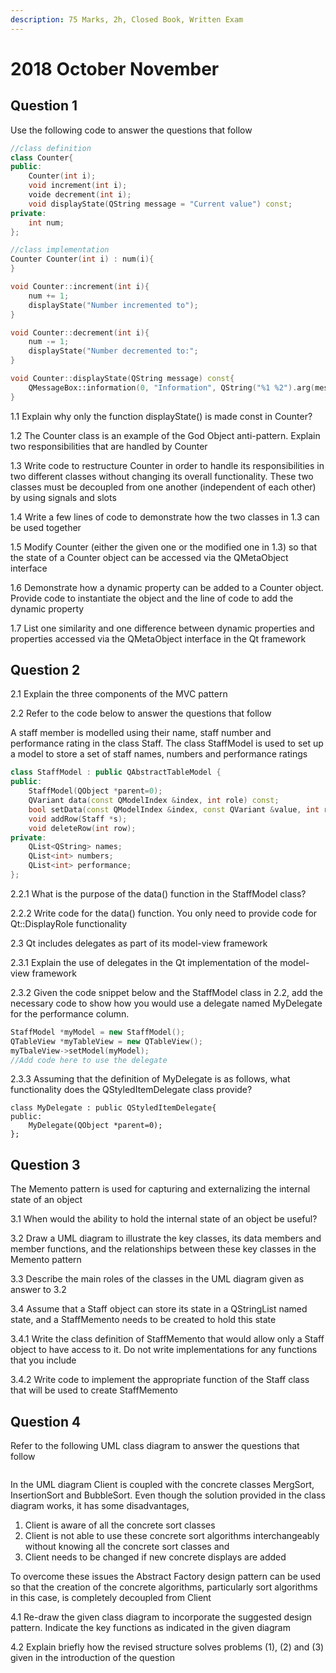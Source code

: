 ```yaml
---
description: 75 Marks, 2h, Closed Book, Written Exam
---
```


# 2018 October November

## Question 1

Use the following code to answer the questions that follow

```cpp
//class definition
class Counter{
public:
    Counter(int i);
    void increment(int i);
    voide decrement(int i);
    void displayState(QString message = "Current value") const;
private:
    int num;
};

//class implementation
Counter Counter(int i) : num(i){
}

void Counter::increment(int i){
    num += 1;
    displayState("Number incremented to");
}

void Counter::decrement(int i){
    num -= 1;
    displayState("Number decremented to:";
}

void Counter::displayState(QString message) const{
    QMessageBox::information(0, "Information", QString("%1 %2").arg(message).arg(num), 0, 0);
}
```

1.1 Explain why only the function displayState() is made const in Counter?

1.2 The Counter class is an example of the God Object anti-pattern. Explain two responsibilities that are handled by Counter

1.3 Write code to restructure Counter in order to handle its responsibilities in two different classes without changing its overall functionality. These two classes must be decoupled from one another (independent of each other) by using signals and slots

1.4 Write a few lines of code to demonstrate how the two classes in 1.3 can be used together

1.5 Modify Counter (either the given one or the modified one in 1.3) so that the state of a Counter object can be accessed via the QMetaObject interface

1.6 Demonstrate how a dynamic property can be added to a Counter object. Provide code to instantiate the object and the line of code to add the dynamic property

1.7 List one similarity and one difference between dynamic properties and properties accessed via the QMetaObject interface in the Qt framework

## Question 2

2.1 Explain the three components of the MVC pattern

2.2 Refer to the code below to answer the questions that follow

A staff member is modelled using their name, staff number and performance rating in the class Staff. The class StaffModel is used to set up a model to store a set of staff names, numbers and performance ratings

```cpp
class StaffModel : public QAbstractTableModel {
public:
    StaffModel(QObject *parent=0);
    QVariant data(const QModelIndex &index, int role) const;
    bool setData(const QModelIndex &index, const QVariant &value, int role);
    void addRow(Staff *s);
    void deleteRow(int row);
private:
    QList<QString> names;
    QList<int> numbers;
    QList<int> performance;
};
```

2.2.1 What is the purpose of the data() function in the StaffModel class?

2.2.2 Write code for the data() function. You only need to provide code for Qt::DisplayRole functionality

2.3 Qt includes delegates as part of its model-view framework

2.3.1 Explain the use of delegates in the Qt implementation of the model-view framework

2.3.2 Given the code snippet below and the StaffModel class in 2.2, add the necessary code to show how you would use a delegate named MyDelegate for the performance column.

```cpp
StaffModel *myModel = new StaffModel();
QTableView *myTableView = new QTableView();
myTbaleView->setModel(myModel);
//Add code here to use the delegate
```

2.3.3 Assuming that the definition of MyDelegate is as follows, what functionality does the QStyledItemDelegate class provide?

```
class MyDelegate : public QStyledItemDelegate{
public:
    MyDelegate(QObject *parent=0);
};
```

## Question 3

The Memento pattern is used for capturing and externalizing the internal state of an object

3.1 When would the ability to hold the internal state of an object be useful?

3.2 Draw a UML diagram to illustrate the key classes, its data members and member functions, and the relationships between these key classes in the Memento pattern

3.3 Describe the main roles of the classes in the UML diagram given as answer to 3.2

3.4 Assume that a Staff object can store its state in a QStringList named state, and a StaffMemento needs to be created to hold this state

3.4.1 Write the class definition of StaffMemento that would allow only a Staff object to have access to it. Do not write implementations for any functions that you include

3.4.2 Write code to implement the appropriate function of the Staff class that will be used to create StaffMemento

## Question 4

Refer to the following UML class diagram to answer the questions that follow

<figure><img src="https://i.imgur.com/kT5GOKv.png" alt=""><figcaption></figcaption></figure>

In the UML diagram Client is coupled with the concrete classes MergSort, InsertionSort and BubbleSort. Even though the solution provided in the class diagram works, it has some disadvantages,&#x20;

1. Client is aware of all the concrete sort classes
2. Client is not able to use these concrete sort algorithms interchangeably without knowing all the concrete sort classes and
3. Client needs to be changed if new concrete displays are added

To overcome these issues the Abstract Factory design pattern can be used so that the creation of the concrete algorithms, particularly sort algorithms in this case, is completely decoupled from Client

4.1 Re-draw the given class diagram to incorporate the suggested design pattern. Indicate the key functions as indicated in the given diagram

4.2 Explain briefly how the revised structure solves problems (1), (2) and (3) given in the introduction of the question
